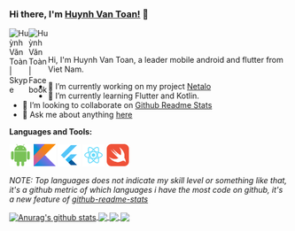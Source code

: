 ### Hi there, I'm [Huynh Van Toan!](https://github.com/ToanMobile) 👋

<a href="live:hvtoan.dev">
  <img align="left" alt="Huỳnh Văn Toàn | Skype" width="35px" src="https://upload.wikimedia.org/wikipedia/commons/6/60/Skype_logo_%282019%E2%80%93present%29.svg" />
</a>
<a href="https://www.facebook.com/VanToanIT/">
  <img align="left" alt="Huỳnh Văn Toàn | Facebook" width="35px" src="https://static.xx.fbcdn.net/rsrc.php/y8/r/dF5SId3UHWd.svg" />
</a>

<br />
<br />

Hi, I'm Huynh Van Toan, a leader mobile android and flutter from Viet Nam.

- 🔭 I’m currently working on my project [Netalo](https://github.com/ToanMobile/convoychat)
- 🌱 I’m currently learning Flutter and Kotlin.
- 👯 I’m looking to collaborate on [Github Readme Stats](https://github.com/ToanMobile/ToanMobile)
- 💬 Ask me about anything [here](https://github.com/ToanMobile/ToanMobile/issues)

**Languages and Tools:**  

<code><img height="40" src="https://raw.githubusercontent.com/github/explore/80688e429a7d4ef2fca1e82350fe8e3517d3494d/topics/android/android.png"></code>
<code><img height="40" src="https://raw.githubusercontent.com/github/explore/80688e429a7d4ef2fca1e82350fe8e3517d3494d/topics/kotlin/kotlin.png"></code>
<code><img height="40" src="https://raw.githubusercontent.com/github/explore/cebd63002168a05a6a642f309227eefeccd92950/topics/flutter/flutter.png"></code>
<code><img height="40" src="https://raw.githubusercontent.com/github/explore/80688e429a7d4ef2fca1e82350fe8e3517d3494d/topics/react-native/react-native.png"></code>
<code><img height="40" src="https://raw.githubusercontent.com/github/explore/80688e429a7d4ef2fca1e82350fe8e3517d3494d/topics/swift/swift.png"></code>    

<!--- 
  if you have forked this to use on your profile, 
  Change the `github-readme-stats.anuraghazra1.vercel.app` to `github-readme-stats.vercel.app` 
--->

<!-- Change the `github-readme-stats.anuraghazra1.vercel.app` to `github-readme-stats.vercel.app`  -->

*NOTE: Top languages does not indicate my skill level or something like that, it's a github metric of which languages i have the most code on github, it's a new feature of [github-readme-stats](https://github.com/ToanMobile/ToanMobile/issues)*


<a href="https://github.com/ToanMobile/ToanMobile">
  <img align="center" src="https://github-readme-stats.anuraghazra1.vercel.app/api?username=ToanMobile&include_all_commits=true&show_icons=true&theme=radical" alt="Anurag's github stats" />
</a>
<a href="https://github.com/ToanMobile/ToanMobile">
  <!-- Change the `github-readme-stats.anuraghazra1.vercel.app` to `github-readme-stats.vercel.app`  -->
  <img align="center" src="https://github-readme-stats.anuraghazra1.vercel.app/api/top-langs/?username=ToanMobile&layout=compact&theme=radical" />
</a>

<a href="https://github.com/ToanMobile/ToanMobile">
  <!-- Change the `github-readme-stats.anuraghazra1.vercel.app` to `github-readme-stats.vercel.app`  -->
  <img align="center" src="https://github-readme-stats.anuraghazra1.vercel.app/api/pin/?username=ToanMobile&repo=ToanMobile&theme=radical" />
</a>    
<a href="https://github.com/ToanMobile/ToanMobile">
  <!-- Change the `github-readme-stats.anuraghazra1.vercel.app` to `github-readme-stats.vercel.app`  -->
  <img align="center" src="https://github-readme-stats.anuraghazra1.vercel.app/api/pin/?username=ToanMobile&repo=ToanMobile&theme=radical" />
</a>
